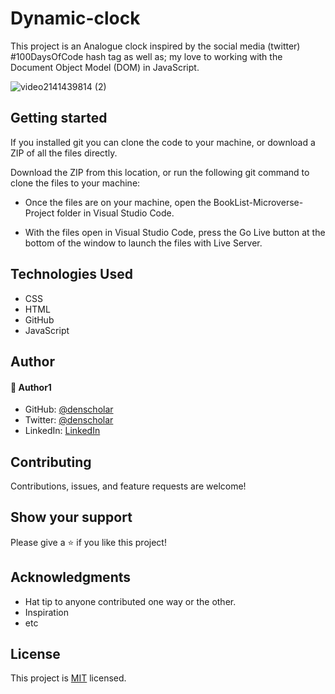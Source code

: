 # Dynamic-clock

This project is an Analogue clock inspired by the social media (twitter) #100DaysOfCode hash tag as well as; my love to working with the Document Object Model (DOM) in JavaScript.  


![video2141439814 (2)](https://user-images.githubusercontent.com/48631109/151716596-a0cd9327-9710-46f7-8400-497a62d51324.gif)

## Getting started
If you installed git you can clone the code to your machine, or download a ZIP of all the files directly.

Download the ZIP from this location, or run the following git command to clone the files to your machine:

* Once the files are on your machine, open the BookList-Microverse-Project folder in Visual Studio Code.

* With the files open in Visual Studio Code, press the Go Live button at the bottom of the window to launch the files with Live Server.

## Technologies Used
* CSS
* HTML
* GitHub
* JavaScript

## Author

#### 👤 Author1
- GitHub: [@denscholar](https://github.com/denscholar)
- Twitter: [@denscholar](https://twitter.com/dennisakagha)
- LinkedIn: [LinkedIn](https://www.linkedin.com/in/dennisakagha/)

## Contributing 
Contributions, issues, and feature requests are welcome!

## Show your support
Please give a ⭐️ if you like this project! 

## Acknowledgments
- Hat tip to anyone contributed one way or the other.
- Inspiration
- etc

## License
This project is [MIT](https://github.com/microverseinc/readme-template/blob/master/MIT.md) licensed.


